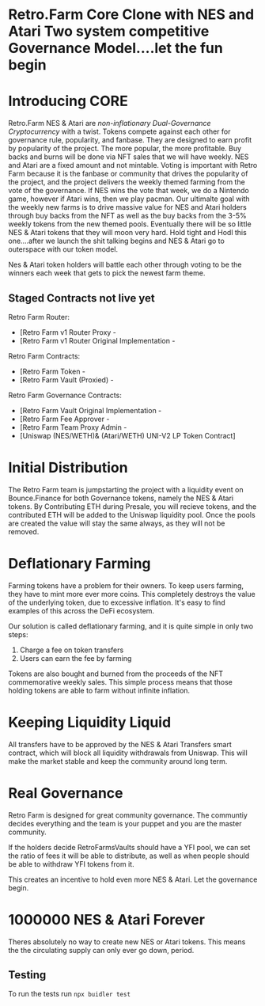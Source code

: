# Retro.Farm Core Clone with NES and Atari Two system competitive Governance Model....let the fun begin



# Introducing CORE

Retro.Farm NES & Atari are *non-inflationary* *Dual-Governance* *Cryptocurrency* with a twist. Tokens compete against each other for governance rule, popularity, and fanbase. They are designed to earn profit by popularity of the project. The more popular, the more profitable. Buy backs and burns will be done via NFT sales that we will have weekly. NES and Atari are a fixed amount and not mintable. Voting is important with Retro Farm because it is the fanbase or community that drives the popularity of the project, and the project delivers the weekly themed farming from the vote of the governance. If NES wins the vote that week, we do a Nintendo game, however if Atari wins, then we play pacman. Our ultimalte goal with the weekly new farms is to drive massive value for NES and Atari holders through buy backs from the NFT as well as the buy backs from the 3-5% weekly tokens from the new themed pools. Eventually there will be so little NES & Atari tokens that they will moon very hard. Hold tight and Hodl this one....after we launch the shit talking begins and NES & Atari go to outerspace with our token model.

Nes & Atari token holders will battle each other through voting to be the winners each week that gets to pick the newest farm theme.

## Staged Contracts not live yet


Retro Farm Router:
 - [Retro Farm v1 Router Proxy - 
 - [Retro Farm v1 Router Original Implementation - 

Retro Farm Contracts:
 - [Retro Farm Token - 
 - [Retro Farm Vault (Proxied) - 
 
 Retro Farm Governance Contracts:
 - [Retro Farm Vault Original Implementation - 
 - [Retro Farm Fee Approver - 
 - [Retro Farm Team Proxy Admin - 
 - [Uniswap (NES/WETH)& (Atari/WETH) UNI-V2 LP Token Contract]


# Initial Distribution

The Retro Farm team is jumpstarting the project with a liquidity event on Bounce.Finance for both Governance tokens, namely the NES & Atari tokens. By Contributing ETH during Presale, you will recieve tokens, and the contributed ETH will be added to the Uniswap liquidity pool. Once the pools are created the value will stay the same always, as they will not be removed.

# **Deflationary Farming**

Farming tokens have a problem for their owners. To keep users farming, they have to mint more ever more coins. This completely destroys the value of the underlying token, due to excessive inflation. It's easy to find examples of this across the DeFi ecosystem. 

Our solution is called deflationary farming, and it is quite simple in only two steps:

1. Charge a fee on token transfers
2. Users can earn the fee by farming

Tokens are also bought and burned from the proceeds of the NFT commemorative weekly sales.
This simple process means that those holding tokens are able to farm without infinite inflation.

# Keeping **Liquidity Liquid**

All transfers have to be approved by the NES & Atari Transfers smart contract, which will block all
liquidity withdrawals from Uniswap. This will make the market stable and keep the community around long term.                                                                                                                                                                                                 

# **Real Governance**

Retro Farm is designed for great community governance. The communtiy decides everything and the team is your puppet and you are the master community.                                             

If the holders decide RetroFarmsVaults should have a YFI pool, we can set
the ratio of fees it will be able to distribute, as well as when people should be
able to withdraw YFI tokens from it.

This creates an incentive to hold even more NES & Atari. Let the governance begin.

# **1000000 NES & Atari Forever**

Theres absolutely no way to create new NES or Atari tokens. This means the the
circulating supply can only ever go down, period.


## Testing 

To run the tests run
``` npx buidler test ```
